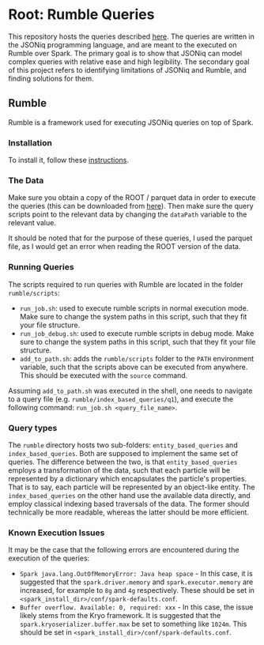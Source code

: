 # Root: Rumble Queries

This repository hosts the queries described [here](https://github.com/iris-hep/adl-benchmarks-index). The queries are written in the JSONiq programming language, and are meant to the executed on Rumble over Spark. The primary goal is to show that JSONiq can model complex queries with relative ease and high legibility. The secondary goal of this project refers to identifying limitations of JSONiq and Rumble, and finding solutions for them. 


## Rumble

Rumble is a framework used for executing JSONiq queries on top of Spark.

### Installation

To install it, follow these [instructions](https://rumble.readthedocs.io/en/latest/Getting%20started/).

### The Data

Make sure you obtain a copy of the ROOT / parquet data in order to execute the queries (this can be downloaded from [here](https://polybox.ethz.ch/index.php/s/piULQwSvbjkwvJt)). Then make sure the query scripts point to the relevant data by changing the `dataPath` variable to the relevant value. 

It should be noted that for the purpose of these queries, I used the parquet file, as I would get an error when reading the ROOT version of the data.

### Running Queries

The scripts required to run queries with Rumble are located in the folder `rumble/scripts`:

* `run_job.sh`: used to execute rumble scripts in normal execution mode. Make sure to change the system paths in this script, such that they fit your file structure.
* `run_job_debug.sh`: used to execute rumble scripts in debug mode. Make sure to change the system paths in this script, such that they fit your file structure.
* `add_to_path.sh`: adds the `rumble/scripts` folder to the `PATH` environment variable, such that the scripts above can be executed from anywhere. This should be executed with the `source` command.

Assuming `add_to_path.sh` was executed in the shell, one needs to navigate to a query file (e.g. `rumble/index_based_queries/q1`), and execute the following command: `run_job.sh <query_file_name>`.  

### Query types

The `rumble` directory hosts two sub-folders: `entity_based_queries` and `index_based_queries`. Both are supposed to implement the same set of queries. The difference between the two, is that `entity_based_queries` employs a transformation of the data, such that each particle will be represented by a dictionary which encapsulates the particle's properties. That is to say, each particle will be represented by an object-like entity. The `index_based_queries` on the other hand use the available data directly, and employ classical indexing based traversals of the data. The former should technically be more readable, whereas the latter should be more efficient. 

### Known Execution Issues

It may be the case that the following errors are encountered during the execution of the queries:

* `Spark java.lang.OutOfMemoryError: Java heap space` - In this case, it is suggested that the `spark.driver.memory` and `spark.executor.memory` are increased, for example to `8g` and `4g` respectively. These should be set in `<spark_install_dir>/conf/spark-defaults.conf`. 
* `Buffer overflow. Available: 0, required: xxx` - In this case, the issue likely stems from the Kryo framework. It is suggested that the `spark.kryoserializer.buffer.max` be set to something like `1024m`. This should be set in `<spark_install_dir>/conf/spark-defaults.conf`. 
